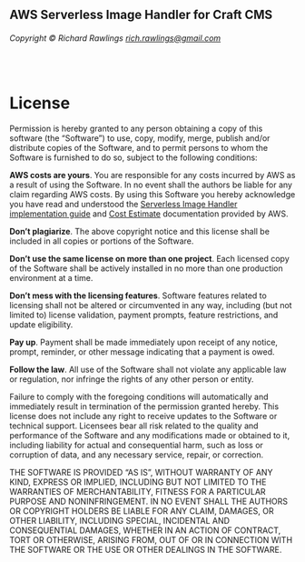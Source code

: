 ## AWS Serverless Image Handler for Craft CMS
###### Copyright © Richard Rawlings <rich.rawlings@gmail.com>

<br>

# License

Permission is hereby granted to any person obtaining a copy of this software (the “Software”) to use, copy, modify, merge, publish and/or distribute copies of the Software, and to permit persons to whom the Software is furnished to do so, subject to the following conditions:

**AWS costs are yours**. You are responsible for any costs incurred by AWS as a result of using the Software. In no event shall the authors be liable for any claim regarding AWS costs. By using this Software you hereby acknowledge you have read and understood the [Serverless Image Handler implementation guide](https://docs.aws.amazon.com/solutions/latest/serverless-image-handler/solution-overview.html) and [Cost Estimate](https://docs.aws.amazon.com/solutions/latest/serverless-image-handler/cost.html) documentation provided by AWS.

**Don’t plagiarize**. The above copyright notice and this license shall be included in all copies or portions of the Software.

**Don’t use the same license on more than one project**. Each licensed copy of the Software shall be actively installed in no more than one production environment at a time.

**Don’t mess with the licensing features**. Software features related to licensing shall not be altered or circumvented in any way, including (but not limited to) license validation, payment prompts, feature restrictions, and update eligibility.

**Pay up**. Payment shall be made immediately upon receipt of any notice, prompt, reminder, or other message indicating that a payment is owed.

**Follow the law**. All use of the Software shall not violate any applicable law or regulation, nor infringe the rights of any other person or entity.

Failure to comply with the foregoing conditions will automatically and immediately result in termination of the permission granted hereby. This license does not include any right to receive updates to the Software or technical support. Licensees bear all risk related to the quality and performance of the Software and any modifications made or obtained to it, including liability for actual and consequential harm, such as loss or corruption of data, and any necessary service, repair, or correction.

THE SOFTWARE IS PROVIDED “AS IS”, WITHOUT WARRANTY OF ANY KIND, EXPRESS OR IMPLIED, INCLUDING BUT NOT LIMITED TO THE WARRANTIES OF MERCHANTABILITY, FITNESS FOR A PARTICULAR PURPOSE AND NONINFRINGEMENT. IN NO EVENT SHALL THE AUTHORS OR COPYRIGHT HOLDERS BE LIABLE FOR ANY CLAIM, DAMAGES, OR OTHER LIABILITY, INCLUDING SPECIAL, INCIDENTAL AND CONSEQUENTIAL DAMAGES, WHETHER IN AN ACTION OF CONTRACT, TORT OR OTHERWISE, ARISING FROM, OUT OF OR IN CONNECTION WITH THE SOFTWARE OR THE USE OR OTHER DEALINGS IN THE SOFTWARE.
